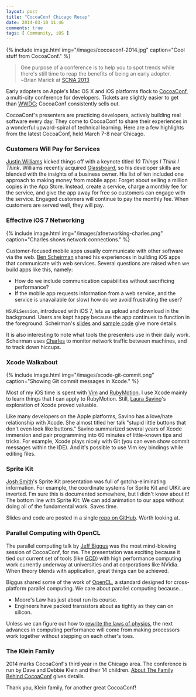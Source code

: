 ```yaml
---
layout: post
title: "CocoaConf Chicago Recap"
date: 2014-03-10 11:46
comments: true
tags: [ Community, iOS ]
---
```


{% include image.html img="/images/cocoaconf-2014.jpg" caption="Cool stuff from CocoaConf." %}

> One purpose of a conference is to help you to spot trends while there's still time to reap the benefits of being an early adopter. 
>&nbsp;<br/>
>~Brian Marick at [SCNA 2013](http://scna.softwarecraftsmanship.org/)

Early adopters on Apple's Mac OS X and iOS platforms flock to [CocoaConf](http://cocoaconf.com/), a multi-city conference for developers. Tickets are slightly easier to get than [WWDC](http://en.wikipedia.org/wiki/Wwdc); CocoaConf consistently sells out. 

CocoaConf's presenters are practicing developers, actively building real software every day. They come to CocoaConf to share their experiences in a wonderful upward-spiral of technical learning. Here are a few highlights from the latest CocoaConf, held March 7-8 near Chicago.

<!--more-->

### Customers Will Pay for Services
[Justin Williams](https://twitter.com/justin) kicked things off with a keynote titled _10 Things I Think I Think_. Williams recently acquired [Glassboard](http://glassboard.com/), so his developer skills are blended with the insights of a business owner. His list of ten included one approach to making money from mobile apps: Forget about selling a million copies in the App Store. Instead, create a service, charge a monthly fee for the service, and give the app away for free so customers can engage with the service. Engaged customers will continue to pay the monthly fee. When customers are served well, they will pay.

### Effective iOS 7 Networking

{% include image.html img="/images/afnetworking-charles.png" caption="Charles shows network connections." %}

Customer-focused mobile apps usually communicate with other software via the web. [Ben Scheirman](http://twitter.com/subdigital) shared his experiences in building iOS apps that communicate with web services. Several questions are raised when we build apps like this, namely:

* How do we include communication capabilities without sacrificing performance? 
* If the mobile app requests information from a web service, and the service is unavailable (or slow) how do we avoid frustrating the user? 

`NSURLSession`, introduced with iOS 7, lets us upload and download in the background. Users are kept happy because the app continues to function in the foreground. Scheirman's [slides](https://speakerdeck.com/subdigital/effective-network-programming-in-ios-7) and [sample code](https://github.com/subdigital/mods-2013) give more details.

It is also interesting to note what tools the presenters use in their
daily work. Scheirman uses [Charles](http://www.charlesproxy.com/)
to monitor network traffic between machines, and to track down hiccups.

### Xcode Walkabout

{% include image.html img="/images/xcode-git-commit.png" caption="Showing Git commit messages in Xcode." %}

Most of my iOS time is spent with [Vim](/blog/2013/01/12/why-i-use-vim/) and [RubyMotion](/blog/2012/10/29/building-ios-apps-with-ruby-motion/). I use Xcode mainly to learn things that I can apply to RubyMotion. Still, [Laura Savino](http://twitter.com/savinola)'s exploration of Xcode proved valuable. 

Like many developers on the Apple platforms, Savino has a love/hate relationship with Xcode. She almost titled her talk "stupid little buttons that don't even look like buttons." Savino summarized several years of Xcode immersion and pair programming into 60 minutes of little-known tips and tricks. For example, Xcode plays nicely with Git (you can even show commit messages within the IDE). And it's possible to use Vim key bindings while editing files.

### Sprite Kit

[Josh Smith](http://twitter.com/kognate)'s Sprite Kit presentation was full of gotcha-eliminating information. For example, the coordinate systems for Sprite Kit and UIKit are inverted. I'm sure this is documented somewhere, but I didn't know about it! The bottom line with Sprite Kit: We can add animation to our apps without doing all of the fundamental work. Saves time.

Slides and code are posted in a single [repo on GitHub](https://github.com/kognate/presentations). Worth looking at.

### Parallel Computing with OpenCL

The parallel computing talk by [Jeff Biggus](http://twitter.com/hyperjeff) was the most mind-blowing session of CocoaConf, for me. The presentation was exciting because it tied our current set of tools (like [GCD](https://developer.apple.com/library/ios/documentation/Performance/Reference/GCD_libdispatch_Ref/Reference/reference.html)) with high performance computing work currently underway at universities and at corporations like NVidia. When theory blends with application, great things can be achieved.

Biggus shared some of the work of [OpenCL](https://www.khronos.org/opencl/), a standard designed for cross-platform parallel computing. We care about parallel computing because...

* Moore's Law has just about run its course. 
* Engineers have packed transistors about as tightly as they can on silicon.

Unless we can figure out how to [rewrite the laws of physics](http://en.wikipedia.org/wiki/Montgomery_Scott), the next advances in computing performance will come from making processors work together without stepping on each other's toes.

### The Klein Family

2014 marks CocoaConf's third year in the Chicago area. The conference is run by Dave and Debbie Klein and their 14 children. [About The Family Behind CocoaConf](http://cocoaconf.com/family) gives details.

Thank you, Klein family, for another great CocoaConf!
